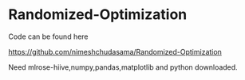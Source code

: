 # Randomized-Optimization

Code can be found here

https://github.com/nimeshchudasama/Randomized-Optimization

Need mlrose-hiive,numpy,pandas,matplotlib and python downloaded.
